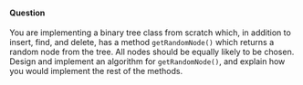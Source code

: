 #### Question

You are implementing a binary tree class from scratch which, in addition to insert, find, and delete, has a method `getRandomNode()` which returns a random node from the tree. All nodes should be equally likely to be chosen. Design and implement an algorithm for `getRandomNode()`, and explain how you would implement the rest of the methods.

